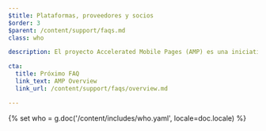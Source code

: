 ```yaml
---
$title: Plataformas, proveedores y socios
$order: 3
$parent: /content/support/faqs.md
class: who

description: El proyecto Accelerated Mobile Pages (AMP) es una iniciativa de código abierto que facilita a los editores crear contenido para móviles una vez y que se cargue instantáneamente en todas partes. – Accelerated Mobile Pages Project

cta:
  title: Próximo FAQ
  link_text: AMP Overview
  link_url: /content/support/faqs/overview.md

---
```

{% set who = g.doc('/content/includes/who.yaml', locale=doc.locale) %}

